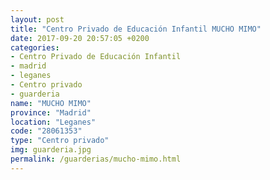 ```yaml
---
layout: post
title: "Centro Privado de Educación Infantil MUCHO MIMO"
date: 2017-09-20 20:57:05 +0200
categories:
- Centro Privado de Educación Infantil
- madrid
- leganes
- Centro privado
- guarderia
name: "MUCHO MIMO"
province: "Madrid"
location: "Leganes"
code: "28061353"
type: "Centro privado"
img: guarderia.jpg
permalink: /guarderias/mucho-mimo.html
---
```

